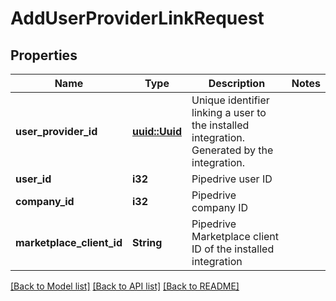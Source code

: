 # AddUserProviderLinkRequest

## Properties

Name | Type | Description | Notes
------------ | ------------- | ------------- | -------------
**user_provider_id** | [**uuid::Uuid**](uuid::Uuid.md) | Unique identifier linking a user to the installed integration. Generated by the integration. | 
**user_id** | **i32** | Pipedrive user ID | 
**company_id** | **i32** | Pipedrive company ID | 
**marketplace_client_id** | **String** | Pipedrive Marketplace client ID of the installed integration | 

[[Back to Model list]](../README.md#documentation-for-models) [[Back to API list]](../README.md#documentation-for-api-endpoints) [[Back to README]](../README.md)


